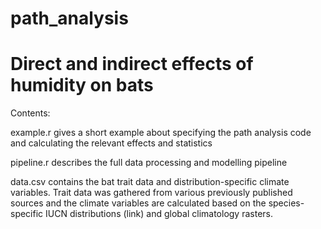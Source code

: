# path_analysis

# Direct and indirect effects of humidity on bats

Contents:

example.r gives a short example about specifying the path analysis code and calculating the relevant effects and statistics

pipeline.r describes the full data processing and modelling pipeline

data.csv contains the bat trait data and distribution-specific climate variables. Trait data was gathered from various previously published sources and the climate variables are calculated based on the species-specific IUCN distributions (link) and global climatology rasters. 
